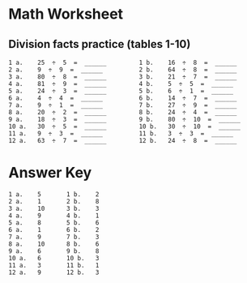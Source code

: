 # Math Worksheet

## Division facts practice (tables 1-10)

    1 a.	25  ÷  5  =  ______         1 b.	16  ÷  8  =  ______
    2 a.	9  ÷  9  =  ______          2 b.	64  ÷  8  =  ______
    3 a.	80  ÷  8  =  ______         3 b.	21  ÷  7  =  ______
    4 a.	81  ÷  9  =  ______         4 b.	5  ÷  5  =  ______
    5 a.	24  ÷  3  =  ______         5 b.	6  ÷  1  =  ______
    6 a.	4  ÷  4  =  ______          6 b.	14  ÷  7  =  ______
    7 a.	9  ÷  1  =  ______          7 b.	27  ÷  9  =  ______
    8 a.	20  ÷  2  =  ______         8 b.	24  ÷  4  =  ______
    9 a.	18  ÷  3  =  ______         9 b.	80  ÷  10  =  ______
    10 a.	30  ÷  5  =  ______         10 b.	30  ÷  10  =  ______
    11 a.	9  ÷  3  =  ______          11 b.	3  ÷  3  =  ______
    12 a.	63  ÷  7  =  ______         12 b.	24  ÷  8  =  ______

# Answer Key

    1 a. 	5       1 b. 	2
    2 a. 	1       2 b. 	8
    3 a. 	10      3 b. 	3
    4 a. 	9       4 b. 	1
    5 a. 	8       5 b. 	6
    6 a. 	1       6 b. 	2
    7 a. 	9       7 b. 	3
    8 a. 	10      8 b. 	6
    9 a. 	6       9 b. 	8
    10 a. 	6       10 b. 	3
    11 a. 	3       11 b. 	1
    12 a. 	9       12 b. 	3

